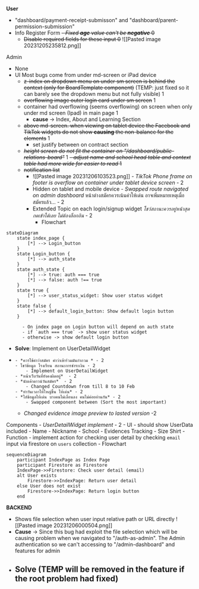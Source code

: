 **User**
- "dashboard/payment-receipt-submisson" and "dashboard/parent-permission-submission"
- Info Register Form
	~~*- Fixed **age** value can't be **negative*** 0~~
	- ~~Disable required fields for these input 0~~
	  ![[Pasted image 20231205235812.png]]

Admin
- None
- UI
Most bugs come from under md-screen or iPad device 
	- ~~z-index on dropdown menu on under sm screen is behind the context (only for BoardTemplate component)~~  (TEMP: just fixed so it can barely see the dropdown menu but not fully visible) 1
	- ~~overflowing image outer login card under sm screen~~ 1 
	- container had overflowing (seems overflowing) on screen when only under md screen (Ipad) in main page 1 
		- **cause** -> Index, About and Learning Section
	- ~~above md-screen. when viewing on tablet device the Facebook and TikTok widgets do not show **causing** the non-balance for the elements~~  1
		- set justify between on contract section
	- ~~*height screen do not fit the container on "/dashboard/public-relations-board"*~~ 1
	~~*- adjust name and school head table and context table had more wide for easier to read*  1~~
	- ~~notification list~~ 
		- ![[Pasted image 20231206103523.png]] 
	*- TikTok Phone frame on footer is overflow on container under tablet device screen* - 2
		- Hidden on tablet and mobile device
	*- Swapped route navigated on admin dashboard*
		หน้าต่างสมัครควรเน้นคำให้เด่น อาจเพิ่มหมายเหตุเมื่อสมัครแล้ว… - 2
		- Extended Topic on each login/signup widget
		*โชว์สถานะควรอยู่หน้าสุด กดเข้าได้เลย ไม่ต้องล็อกอิน* - 2
		  - Flowchart
```mermaid
stateDiagram
    state index_page {
        [*] --> Login_button
    }
    state Login_button {
        [*] --> auth_state
    }
    state auth_state {
        [*] --> true: auth === true
        [*] --> false: auth !== true
    }
    state true {
        [*] --> user_status_widget: Show user status widget
    }
    state false {
        [*] --> default_login_button: Show default login button
    }
```
		  - On index page on Login button will depend on auth state
		  - if `auth === true` -> show user status widget
		  - otherwise -> show default login button
- **Solve**: Implement on UserDetailWidget
-
	  - *ควรใช้คำว่าสมัคร คำว่าเข้าร่วมมันกำกวม * - 2 
	  - โชว์ข้อมูล โรงเรียน สถานะการชำระเงิน - 2
		  - Implement on UserDetailWidget
	  - *หน้าเว็บวันที่ยังคงผิดอยู่*  - 2
	  - *นับเค้าดาวน์วันสมัคร*  - 2
		  - Changed Countdown from till 8 to 10 Feb
	  - *ทำวันเวลาให้ใหญ่ขึ้น ให้เด่น* - 2 
	  - *ใส่ข้อมูลให้เด่น บางคนไม่เลื่อนลง คนไม่ค่อยอ่านกัน* - 2
		  - Swapped component between (Sort the most important)
	- *Changed evidence image preview to lasted version* -2  
		    
Components
	- *UserDetailWidget implement* - 2
		- UI
			- should show UserData included
				- Name
				- Nickname
				- School
				- Evidences Tracking
				- Size Shirt
		- Function 
			- implement action for checking user detail by checking `email` input via firestore on `users` collection
			- Flowchart
```mermaid
sequenceDiagram
    participant IndexPage as Index Page
    participant Firestore as Firestore
    IndexPage->>Firestore: Check user detail (email)
    alt User exists
        Firestore->>IndexPage: Return user detail
    else User does not exist
        Firestore->>IndexPage: Return login button
    end
```

**BACKEND**
- Shows file selection when user input relative path or URL directly
  ![[Pasted image 20231206000504.png]]
- **Cause** -> Since this bug had exploit the file selection which will be causing problem when we navigated to "/auth-as-admin". The Admin authentication so we can't accessing to "/admin-dashboard" and features for admin
- **Solve** (TEMP will be removed in the feature if the root problem had fixed)
	 - 